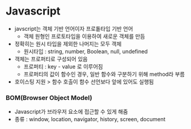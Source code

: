 # Javascript
* javscript는 객체 기반 언어이자 프로톹타입 기반 언어
  * 객체 원형인 프로토타입을 이용하여 새로운 객체를 만듬
* 정확히는 원시 타입을 제외한 나머지는 모두 객체
  * 원시타입 : string, number, Boolean, null, undefined
* 객체는 프로퍼티로 구성되어 있음
  * 프로퍼티 : key - value 로 이루어짐
  * 프로퍼티의 값이 함수인 경우, 일반 함수와 구분하기 위해 method라 부름
* 호이스팅 지원 > 함수 호출이 함수 선언보다 앞에 있어도 실행됨

### BOM(Browser Object Model)
* Javascript가 브라우저 요소에 접근할 수 있게 해줌
* 종류 : window, location, navigator, history, screen, document